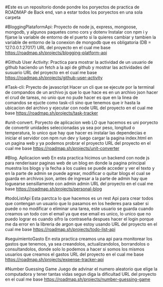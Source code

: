 #Este es un repositorio donde pondre los poryectos de practica de ROADMAP de Back end, van a estar todos los poryectos en una sola carpeta

#BloggingPlataformApi: Proyecto de node js, express, mongoose, mongodb, y algunos paquetes como cors y dotenv
Instalar con npm i y fijarse la variable de entorno de el puerto si la quieres cambiar y tambien la variable de entorno de la conexion de mongodb que es obligatoria (DB = 127.0.0.1:27017)
URL del proyecto en el cual me base https://roadmap.sh/projects/blogging-platform-api

#Github User Activity: Practica para mostrar la actividad de un usuario de github haciendo un fetch a la api de github y mostrar las actividades del susuario
URL del proyecto en el cual me base https://roadmap.sh/projects/github-user-activity

#Task-cli: Pryecto de javascript
Hacer un cli que se ejecute por la terminal de compandos de un archivo js que lo que hace es en un archivo json hacer el crud de tareas, no unio que no pude hacer es que en la linea de comandos se ejucte como task-cli sino que tenemos que ir hasta la ubicacion del archivo y ejecutar con node
URL del proyecto en el cual me base https://roadmap.sh/projects/task-tracker

#unit-convert. Poryecto de aplicacion web
LO que hacemos es uni poryecto de convertir unidades seleccionadas ya sea por peso, longitud o temperatura, lo unico que hay que hacer es instalar las dependecias e iniciar el servidor con npm run dev y luego cargar la pagina index.html en un pagina web y ya podemos probrar el proyecto
URL del proyecto en el cual me base https://roadmap.sh/projects/unit-converter

#Blog. Aplicacion web
En esta practica hicimos un backend con node js para renderisasr paginas web de un blog en donde la pagina principal muestra los blogs y la fecha a los cuales se puede acceder y ver el texto y en la parte de admin se puede agrear, modificar o quitar blogs el cual se guarda en archivos json, antes de ingresar a la parte de admin hay que loguearse sensillamente con admin admin
URL del proyecto en el cual me base https://roadmap.sh/projects/personal-blog

#todoListApi
Esta parctca lo que hacemos es un rest Api para crear todos que contengan un usuario que lo pasamos en los hederes para saber si puede o no modificar o eliminar una tarea, este usuario se guarda cuando creamos un todo con el email ya que ese email es unico, lo unico que no puedo lograr es cuando sifro la contraseña despues hacer el login porque me da error en la libreria de argon que estoy usando
URL del proyecto en el cual me base https://roadmap.sh/projects/todo-list-api

#seguimientoGasto
En esta practica creamos una api para monitorear los gastos que tenemos, ya sea creandolos, actualizandolos, borrandolos o consultandolos, donde solo lo podemos a hacer si somos los mismos usuarios que creamos el gastos
URL del proyecto en el cual me base https://roadmap.sh/projects/expense-tracker-api

#Number Guessing Game
Juego de advinar el numero aleatorio que elige la computadora y tener tantas vidas segun diga la dificultad
URL del proyecto en el cual me base https://roadmap.sh/projects/number-guessing-game
